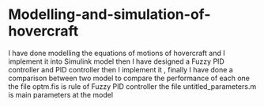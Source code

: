 # Modelling-and-simulation-of-hovercraft
I have done modelling the equations of motions of hovercraft and I implement it into Simulink model then I have designed a Fuzzy PID controller and PID controller then I implement  it , finally I have done a comparison between two model to compare the performance of each one
the file optm.fis is rule of Fuzzy PID controller 
the file untitled_parameters.m is main parameters at the model
